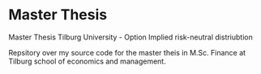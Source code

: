 # Master Thesis
Master Thesis Tilburg University - Option Implied risk-neutral distriubtion

Repsitory over my source code for the master theis in M.Sc. Finance at Tilburg school of economics and management.  
